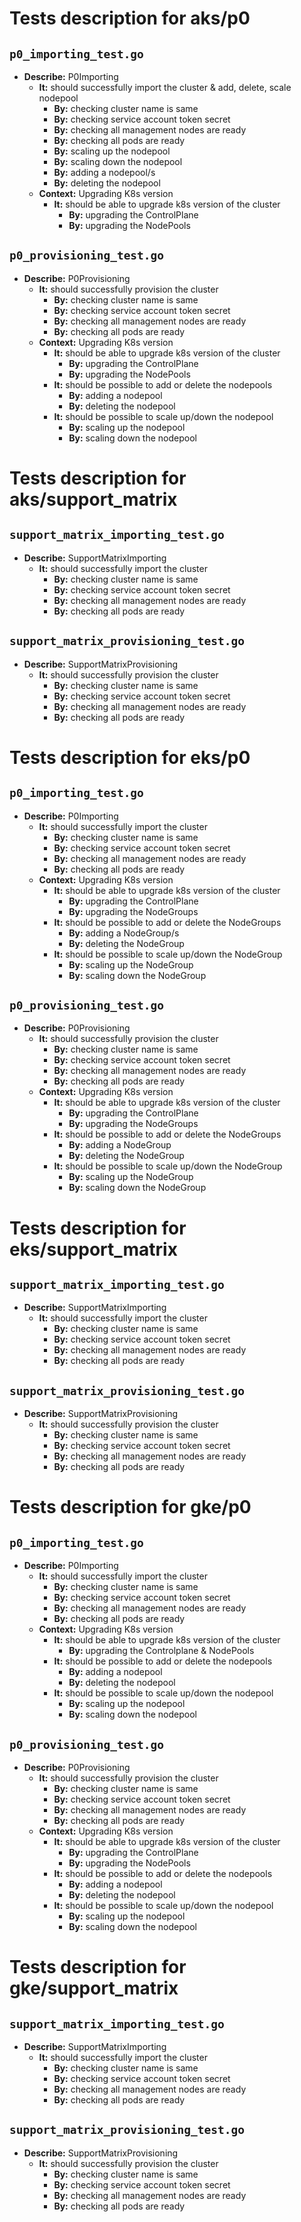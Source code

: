 # Tests description for aks/p0

## `p0_importing_test.go`

- **Describe:** P0Importing
    - **It:** should successfully import the cluster & add, delete, scale nodepool
      -  **By:** checking cluster name is same
      -  **By:** checking service account token secret
      -  **By:** checking all management nodes are ready
      -  **By:** checking all pods are ready
      -  **By:** scaling up the nodepool
      -  **By:** scaling down the nodepool
      -  **By:** adding a nodepool/s
      -  **By:** deleting the nodepool
  - **Context:** Upgrading K8s version
    - **It:** should be able to upgrade k8s version of the cluster
      -  **By:** upgrading the ControlPlane
      -  **By:** upgrading the NodePools

## `p0_provisioning_test.go`

- **Describe:** P0Provisioning
    - **It:** should successfully provision the cluster
      -  **By:** checking cluster name is same
      -  **By:** checking service account token secret
      -  **By:** checking all management nodes are ready
      -  **By:** checking all pods are ready
  - **Context:** Upgrading K8s version
    - **It:** should be able to upgrade k8s version of the cluster
      -  **By:** upgrading the ControlPlane
      -  **By:** upgrading the NodePools
    - **It:** should be possible to add or delete the nodepools
      -  **By:** adding a nodepool
      -  **By:** deleting the nodepool
    - **It:** should be possible to scale up/down the nodepool
      -  **By:** scaling up the nodepool
      -  **By:** scaling down the nodepool

# Tests description for aks/support_matrix

## `support_matrix_importing_test.go`

- **Describe:** SupportMatrixImporting
    - **It:** should successfully import the cluster
      -  **By:** checking cluster name is same
      -  **By:** checking service account token secret
      -  **By:** checking all management nodes are ready
      -  **By:** checking all pods are ready

## `support_matrix_provisioning_test.go`

- **Describe:** SupportMatrixProvisioning
    - **It:** should successfully provision the cluster
      -  **By:** checking cluster name is same
      -  **By:** checking service account token secret
      -  **By:** checking all management nodes are ready
      -  **By:** checking all pods are ready

# Tests description for eks/p0

## `p0_importing_test.go`

- **Describe:** P0Importing
    - **It:** should successfully import the cluster
      -  **By:** checking cluster name is same
      -  **By:** checking service account token secret
      -  **By:** checking all management nodes are ready
      -  **By:** checking all pods are ready
  - **Context:** Upgrading K8s version
    - **It:** should be able to upgrade k8s version of the cluster
      -  **By:** upgrading the ControlPlane
      -  **By:** upgrading the NodeGroups
    - **It:** should be possible to add or delete the NodeGroups
      -  **By:** adding a NodeGroup/s
      -  **By:** deleting the NodeGroup
    - **It:** should be possible to scale up/down the NodeGroup
      -  **By:** scaling up the NodeGroup
      -  **By:** scaling down the NodeGroup

## `p0_provisioning_test.go`

- **Describe:** P0Provisioning
    - **It:** should successfully provision the cluster
      -  **By:** checking cluster name is same
      -  **By:** checking service account token secret
      -  **By:** checking all management nodes are ready
      -  **By:** checking all pods are ready
  - **Context:** Upgrading K8s version
    - **It:** should be able to upgrade k8s version of the cluster
      -  **By:** upgrading the ControlPlane
      -  **By:** upgrading the NodeGroups
    - **It:** should be possible to add or delete the NodeGroups
      -  **By:** adding a NodeGroup
      -  **By:** deleting the NodeGroup
    - **It:** should be possible to scale up/down the NodeGroup
      -  **By:** scaling up the NodeGroup
      -  **By:** scaling down the NodeGroup

# Tests description for eks/support_matrix

## `support_matrix_importing_test.go`

- **Describe:** SupportMatrixImporting
    - **It:** should successfully import the cluster
      -  **By:** checking cluster name is same
      -  **By:** checking service account token secret
      -  **By:** checking all management nodes are ready
      -  **By:** checking all pods are ready

## `support_matrix_provisioning_test.go`

- **Describe:** SupportMatrixProvisioning
    - **It:** should successfully provision the cluster
      -  **By:** checking cluster name is same
      -  **By:** checking service account token secret
      -  **By:** checking all management nodes are ready
      -  **By:** checking all pods are ready

# Tests description for gke/p0

## `p0_importing_test.go`

- **Describe:** P0Importing
    - **It:** should successfully import the cluster
      -  **By:** checking cluster name is same
      -  **By:** checking service account token secret
      -  **By:** checking all management nodes are ready
      -  **By:** checking all pods are ready
  - **Context:** Upgrading K8s version
    - **It:** should be able to upgrade k8s version of the cluster
      -  **By:** upgrading the Controlplane & NodePools
    - **It:** should be possible to add or delete the nodepools
      -  **By:** adding a nodepool
      -  **By:** deleting the nodepool
    - **It:** should be possible to scale up/down the nodepool
      -  **By:** scaling up the nodepool
      -  **By:** scaling down the nodepool

## `p0_provisioning_test.go`

- **Describe:** P0Provisioning
    - **It:** should successfully provision the cluster
      -  **By:** checking cluster name is same
      -  **By:** checking service account token secret
      -  **By:** checking all management nodes are ready
      -  **By:** checking all pods are ready
  - **Context:** Upgrading K8s version
    - **It:** should be able to upgrade k8s version of the cluster
      -  **By:** upgrading the ControlPlane
      -  **By:** upgrading the NodePools
    - **It:** should be possible to add or delete the nodepools
      -  **By:** adding a nodepool
      -  **By:** deleting the nodepool
    - **It:** should be possible to scale up/down the nodepool
      -  **By:** scaling up the nodepool
      -  **By:** scaling down the nodepool

# Tests description for gke/support_matrix

## `support_matrix_importing_test.go`

- **Describe:** SupportMatrixImporting
    - **It:** should successfully import the cluster
      -  **By:** checking cluster name is same
      -  **By:** checking service account token secret
      -  **By:** checking all management nodes are ready
      -  **By:** checking all pods are ready

## `support_matrix_provisioning_test.go`

- **Describe:** SupportMatrixProvisioning
    - **It:** should successfully provision the cluster
      -  **By:** checking cluster name is same
      -  **By:** checking service account token secret
      -  **By:** checking all management nodes are ready
      -  **By:** checking all pods are ready
